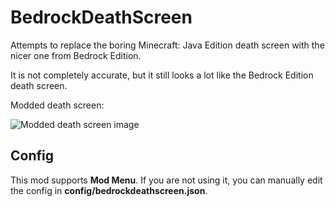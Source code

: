 # BedrockDeathScreen
Attempts to replace the boring Minecraft: Java Edition
death screen with the nicer one from Bedrock Edition.

It is not completely accurate, but it still looks
a lot like the Bedrock Edition death screen.

Modded death screen:

![Modded death screen image](https://github.com/user-attachments/assets/f29f4d04-4d66-4200-8fba-6d07d6e5d6de)

## Config
This mod supports **Mod Menu**.
If you are not using it, you can manually edit the config in **config/bedrockdeathscreen.json**.